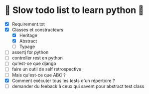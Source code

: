 🐌 Slow todo list to learn python 🐢 
=======

 - [X] Requirement.txt
 - [X] Classes et constructeurs
   - [X] Heritage
   - [X] Abstract
   - [ ] Typage
 - [ ] assertj for python 
 - [ ] controller rest en python
 - [ ] qu'est-ce que django
 - [ ] faire un outil de self retrospective
 - [ ] Mais qu'est-ce que ABC ?
 - [X] Comment exécuter tous les tests d'un répertoire ?
 - [ ] demander du feeback à ceux qui savent pour abstract test class 